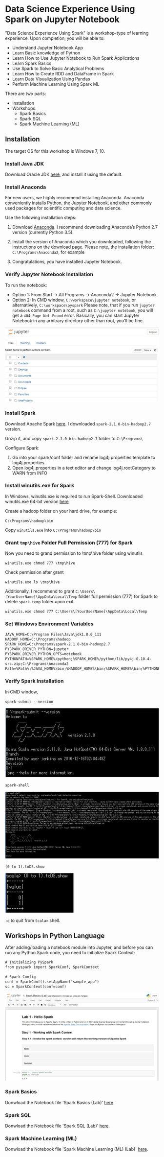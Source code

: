 # Data Science Experience Using Spark on Jupyter Notebook

"Data Science Experience Using Spark" is a workshop-type of learning experience. Upon completion, you will be able to:

- Understand Jupyter Notebook App
- Learn Basic knowledge of Python
- Learn How to Use Jupyter Notebook to Run Spark Applications
- Learn Spark Basics
- Use Spark to Solve Basic Analytical Problems
- Learn How to Create RDD and DataFrame in Spark
- Learn Data Visualization Using Pandas
- Perform Machine Learning Using Spark ML

There are two parts:

- Installation
- Workshops:
  * Spark Basics
  * Spark SQL
  * Spark Machine Learning (ML)
  
## Installation

The target OS for this workshop is Windows 7, 10.

### Install Java JDK

Download Oracle JDK [here](http://www.oracle.com/technetwork/java/javase/downloads/index.html), and install it using the default.

### Install Anaconda

For new users, we highly recommend installing Anaconda. Anaconda conveniently installs Python, the Jupyter Notebook, and other commonly used packages for scientific computing and data science.

Use the following installation steps:

 1. Download [Anaconda](https://www.continuum.io/downloads). I recommend downloading Anaconda’s Python 2.7 version (currently Python 3.5).

 2. Install the version of Anaconda which you downloaded, following the instructions on the download page.
  Please note, the installation folder: `C:\Programs\Anaconda2`, for example

 3. Congratulations, you have installed Jupyter Notebook.

### Verify Jupyter Notebook Installation

 To run the notebook:
  
 - Option 1: From Start -> All Programs -> Anaconda2 -> Jupyter Notebook
 - Option 2: In CMD window, `C:\workspace\jupyter notebook`, or alternatively, `C:\workspace\pyspark` Please note, that if you run `jupyter notebook` command from a root, such as `C:\jupyter notebook`, you will get a `404 Page Not Found` error. Basically, you can start Jupyter Notebook in any arbitrary directory other than root, you'll be fine.
 
![jupyter-01](https://github.com/MikeQin/data-science-experience-using-spark/blob/master/docs/jupyter-01.jpg)

### Install Spark

Download Apache Spark [here](http://spark.apache.org/downloads.html). I downloaded `spark-2.1.0-bin-hadoop2.7` version.

Unzip it, and copy `spark-2.1.0-bin-hadoop2.7` folder to `C:\Programs\`

Configure Spark:

1. Go into your spark/conf folder and rename log4j.properties.template to log4j.properties
2. Open log4j.properties in a text editor and change log4j.rootCategory to WARN from INFO

### Install winutils.exe for Spark

In Windows, winutils.exe is required to run Spark-Shell. Downloaded winutils.exe 64-bit version [here](https://github.com/steveloughran/winutils/raw/master/hadoop-2.6.0/bin/winutils.exe)

Create a hadoop folder on your hard drive, for example:

`C:\Programs\hadoop\bin`

Copy `winutils.exe` into `C:\Programs\hadoop\bin`

### Grant `tmp\hive` Folder Full Permission (777) for Spark

Now you need to grand permission to \tmp\hive folder using winutils

`winutils.exe chmod 777 \tmp\hive`

Check permission after grant

`winutils.exe ls \tmp\hive`

Additionally, I recommend to grant `C:\Users\[YourUserName]\AppData\Local\Temp` folder full permission (777) for Spark to delete `spark-temp` folder upon exit.

`winutils.exe chmod 777 C:\Users\[YourUserName]\AppData\Local\Temp`

### Set Windows Environment Variables

```
JAVA_HOME=C:\Program Files\Java\jdk1.8.0_111
HADOOP_HOME=C:\Programs\hadoop
SPARK_HOME=C:\Programs\spark-2.1.0-bin-hadoop2.7
PYSPARK_DRIVER_PYTHON=jupyter
PYSPARK_DRIVER_PYTHON_OPTS=notebook
PYTHONPATH=%SPARK_HOME%/python;%SPARK_HOME%/python/lib/py4j-0.10.4-src.zip;C:\Programs\Anaconda2
Path=%Path%;%JAVA_HOME%\bin;%HADOOP_HOME%\bin;%SPARK_HOME%\bin;%PYTHONPATH%
```

### Verify Spark Installation

In CMD window, 

`spark-submit --version`

![spark-shell-03](https://github.com/MikeQin/data-science-experience-using-spark/blob/master/docs/spark-shell-03.jpg)

`spark-shell`

![spark-shell-01](https://github.com/MikeQin/data-science-experience-using-spark/blob/master/docs/spark-shell-01.jpg)

`(0 to 1).toDS.show`

![spark-shell-02](https://github.com/MikeQin/data-science-experience-using-spark/blob/master/docs/spark-shell-02.jpg)

`:q` to quit from `Scala>` shell.

## Workshops in Python Language

After adding/loading a notebook module into Jupyter, and before you can run any Python Spark code, you need to initialize Spark Context:

```
# Initializing PySpark
from pyspark import SparkConf, SparkContext

# Spark Config
conf = SparkConf().setAppName("sample_app")
sc = SparkContext(conf=conf)
```

![jupyter-02](https://github.com/MikeQin/data-science-experience-using-spark/blob/master/docs/jupyter-02.jpg)

### Spark Basics

Donwload the Notebook file 'Spark Basics (Lab)' [here](https://github.com/MikeQin/data-science-experience-using-spark/blob/master/notebooks/1.%20Spark%20Basics%20(Lab).ipynb).

### Spark SQL

Donwload the Notebook file 'Spark SQL (Lab)' [here](https://github.com/MikeQin/data-science-experience-using-spark/blob/master/notebooks/2.%20Spark%20SQL%20(Lab).ipynb).

### Spark Machine Learning (ML)

Donwload the Notebook file 'Spark Machine Learning (ML) (Lab)' [here](https://github.com/MikeQin/data-science-experience-using-spark/blob/master/notebooks/3.%20Spark%20Machine%20Learning%20(Lab).ipynb).
